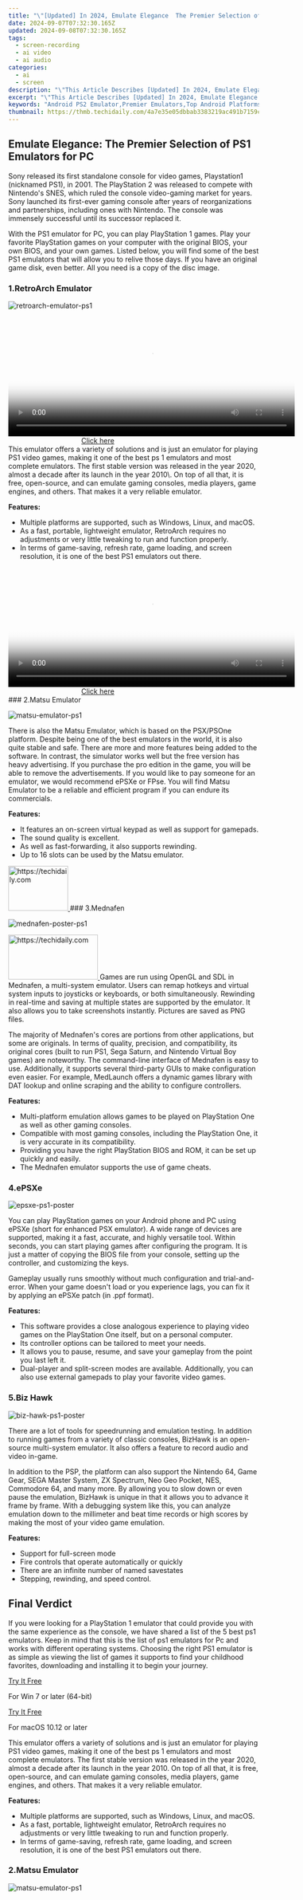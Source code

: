 ```yaml
---
title: "\"[Updated] In 2024, Emulate Elegance  The Premier Selection of PS1 Emulators for PC\""
date: 2024-09-07T07:32:30.165Z
updated: 2024-09-08T07:32:30.165Z
tags: 
  - screen-recording
  - ai video
  - ai audio
categories: 
  - ai
  - screen
description: "\"This Article Describes [Updated] In 2024, Emulate Elegance: The Premier Selection of PS1 Emulators for PC\""
excerpt: "\"This Article Describes [Updated] In 2024, Emulate Elegance: The Premier Selection of PS1 Emulators for PC\""
keywords: "Android PS2 Emulator,Premier Emulators,Top Android Platforms,Premium PS2 Mobile,PS2 Android Simulators,Best PS2 Android Platform,Mobile Android PlayStation"
thumbnail: https://thmb.techidaily.com/4a7e35e05dbbab3383219ac491b7159c730c023be090a3ce22bfc91cc23bb5f7.jpg
---
```


## Emulate Elegance: The Premier Selection of PS1 Emulators for PC

Sony released its first standalone console for video games, Playstation1 (nicknamed PS1), in 2001\. The PlayStation 2 was released to compete with Nintendo's SNES, which ruled the console video-gaming market for years. Sony launched its first-ever gaming console after years of reorganizations and partnerships, including ones with Nintendo. The console was immensely successful until its successor replaced it.

With the PS1 emulator for PC, you can play PlayStation 1 games. Play your favorite PlayStation games on your computer with the original BIOS, your own BIOS, and your own games. Listed below, you will find some of the best PS1 emulators that will allow you to relive those days. If you have an original game disk, even better. All you need is a copy of the disc image.

### 1.RetroArch Emulator

![retroarch-emulator-ps1](https://images.wondershare.com/filmora/article-images/retroarch-emulator-ps1.png)

<!-- affiliate ads begin -->
<span id="1982461">
					<video width="576" height="240" style="cursor:pointer"
           poster="//a.impactradius-go.com/display-clicktoplayimage/1982461.png"
           onclick="if(!this.playClicked){this.play();this.setAttribute('controls',true);this.playClicked=true;}">
	   <source src="//a.impactradius-go.com/display-ad/22993-1982461">
	   <img src="//a.impactradius-go.com/display-clicktoplayimage/1982461.png" style="border: none; height: 100%; width: 100%; object-fit: contain">
	</video>
	<div style="width:360px;text-align:center"><a href="javascript:window.open(decodeURIComponent('https%3A%2F%2Fhomestyler.sjv.io%2Fc%2F5597632%2F1982461%2F22993'), '_blank');void(0);">Click here</a></div>
</span>
<img height="0" width="0" src="https://imp.pxf.io/i/5597632/1982461/22993" style="position:absolute;visibility:hidden;" border="0" />
<!-- affiliate ads end -->
This emulator offers a variety of solutions and is just an emulator for playing PS1 video games, making it one of the best ps 1 emulators and most complete emulators. The first stable version was released in the year 2020, almost a decade after its launch in the year 2010\. On top of all that, it is free, open-source, and can emulate gaming consoles, media players, game engines, and others. That makes it a very reliable emulator.

**Features:**

* Multiple platforms are supported, such as Windows, Linux, and macOS.
* As a fast, portable, lightweight emulator, RetroArch requires no adjustments or very little tweaking to run and function properly.
* In terms of game-saving, refresh rate, game loading, and screen resolution, it is one of the best PS1 emulators out there.

<!-- affiliate ads begin -->
<span id="1993650">
					<video width="576" height="240" style="cursor:pointer"
           poster="//a.impactradius-go.com/display-clicktoplayimage/1993650.png"
           onclick="if(!this.playClicked){this.play();this.setAttribute('controls',true);this.playClicked=true;}">
	   <source src="//a.impactradius-go.com/display-ad/22993-1993650">
	   <img src="//a.impactradius-go.com/display-clicktoplayimage/1993650.png" style="border: none; height: 100%; width: 100%; object-fit: contain">
	</video>
	<div style="width:360px;text-align:center"><a href="javascript:window.open(decodeURIComponent('https%3A%2F%2Fhomestyler.sjv.io%2Fc%2F5597632%2F1993650%2F22993'), '_blank');void(0);">Click here</a></div>
</span>
<img height="0" width="0" src="https://imp.pxf.io/i/5597632/1993650/22993" style="position:absolute;visibility:hidden;" border="0" />
<!-- affiliate ads end -->
### 2.Matsu Emulator

![matsu-emulator-ps1](https://images.wondershare.com/filmora/article-images/matsu-emulator-ps1.png)

There is also the Matsu Emulator, which is based on the PSX/PSOne platform. Despite being one of the best emulators in the world, it is also quite stable and safe. There are more and more features being added to the software. In contrast, the simulator works well but the free version has heavy advertising. If you purchase the pro edition in the game, you will be able to remove the advertisements. If you would like to pay someone for an emulator, we would recommend ePSXe or FPse. You will find Matsu Emulator to be a reliable and efficient program if you can endure its commercials.

**Features:**

* It features an on-screen virtual keypad as well as support for gamepads.
* The sound quality is excellent.
* As well as fast-forwarding, it also supports rewinding.
* Up to 16 slots can be used by the Matsu emulator.

<!-- affiliate ads begin -->
<a href="https://aligracehair.sjv.io/c/5597632/2135407/19272" target="_top" id="2135407">
  <img src="//a.impactradius-go.com/display-ad/19272-2135407" border="0" alt="https://techidaily.com" width="120" height="90"/>
</a>
<img height="0" width="0" src="https://aligracehair.sjv.io/i/5597632/2135407/19272" style="position:absolute;visibility:hidden;" border="0" />
<!-- affiliate ads end -->
### 3.Mednafen

![mednafen-poster-ps1](https://images.wondershare.com/filmora/article-images/mednafen-poster-ps1.png)

<!-- affiliate ads begin -->
<a href="https://aligracehair.sjv.io/c/5597632/2115929/19272" target="_top" id="2115929">
  <img src="//a.impactradius-go.com/display-ad/19272-2115929" border="0" alt="https://techidaily.com" width="180" height="90"/>
</a>
<img height="0" width="0" src="https://aligracehair.sjv.io/i/5597632/2115929/19272" style="position:absolute;visibility:hidden;" border="0" />
<!-- affiliate ads end -->
Games are run using OpenGL and SDL in Mednafen, a multi-system emulator. Users can remap hotkeys and virtual system inputs to joysticks or keyboards, or both simultaneously. Rewinding in real-time and saving at multiple states are supported by the emulator. It also allows you to take screenshots instantly. Pictures are saved as PNG files.

The majority of Mednafen's cores are portions from other applications, but some are originals. In terms of quality, precision, and compatibility, its original cores (built to run PS1, Sega Saturn, and Nintendo Virtual Boy games) are noteworthy. The command-line interface of Mednafen is easy to use. Additionally, it supports several third-party GUIs to make configuration even easier. For example, MedLaunch offers a dynamic games library with DAT lookup and online scraping and the ability to configure controllers.

**Features:**

* Multi-platform emulation allows games to be played on PlayStation One as well as other gaming consoles.
* Compatible with most gaming consoles, including the PlayStation One, it is very accurate in its compatibility.
* Providing you have the right PlayStation BIOS and ROM, it can be set up quickly and easily.
* The Mednafen emulator supports the use of game cheats.

### 4.ePSXe

![epsxe-ps1-poster](https://images.wondershare.com/filmora/article-images/epsxe-ps1-poster.png)

You can play PlayStation games on your Android phone and PC using ePSXe (short for enhanced PSX emulator). A wide range of devices are supported, making it a fast, accurate, and highly versatile tool. Within seconds, you can start playing games after configuring the program. It is just a matter of copying the BIOS file from your console, setting up the controller, and customizing the keys.

Gameplay usually runs smoothly without much configuration and trial-and-error. When your game doesn't load or you experience lags, you can fix it by applying an ePSXe patch (in .ppf format).

**Features:**

* This software provides a close analogous experience to playing video games on the PlayStation One itself, but on a personal computer.
* Its controller options can be tailored to meet your needs.
* It allows you to pause, resume, and save your gameplay from the point you last left it.
* Dual-player and split-screen modes are available. Additionally, you can also use external gamepads to play your favorite video games.

### 5.Biz Hawk

![biz-hawk-ps1-poster](https://images.wondershare.com/filmora/article-images/biz-hawk-ps1-poster.png)

There are a lot of tools for speedrunning and emulation testing. In addition to running games from a variety of classic consoles, BizHawk is an open-source multi-system emulator. It also offers a feature to record audio and video in-game.

In addition to the PSP, the platform can also support the Nintendo 64, Game Gear, SEGA Master System, ZX Spectrum, Neo Geo Pocket, NES, Commodore 64, and many more. By allowing you to slow down or even pause the emulation, BizHawk is unique in that it allows you to advance it frame by frame. With a debugging system like this, you can analyze emulation down to the millimeter and beat time records or high scores by making the most of your video game emulation.

**Features:**

* Support for full-screen mode
* Fire controls that operate automatically or quickly
* There are an infinite number of named savestates
* Stepping, rewinding, and speed control.

## **Final Verdict**

If you were looking for a PlayStation 1 emulator that could provide you with the same experience as the console, we have shared a list of the 5 best ps1 emulators. Keep in mind that this is the list of ps1 emulators for Pc and works with different operating systems. Choosing the right PS1 emulator is as simple as viewing the list of games it supports to find your childhood favorites, downloading and installing it to begin your journey.

[Try It Free](https://tools.techidaily.com/wondershare/filmora/download/)

For Win 7 or later (64-bit)

[Try It Free](https://tools.techidaily.com/wondershare/filmora/download/)

For macOS 10.12 or later

This emulator offers a variety of solutions and is just an emulator for playing PS1 video games, making it one of the best ps 1 emulators and most complete emulators. The first stable version was released in the year 2020, almost a decade after its launch in the year 2010\. On top of all that, it is free, open-source, and can emulate gaming consoles, media players, game engines, and others. That makes it a very reliable emulator.

**Features:**

* Multiple platforms are supported, such as Windows, Linux, and macOS.
* As a fast, portable, lightweight emulator, RetroArch requires no adjustments or very little tweaking to run and function properly.
* In terms of game-saving, refresh rate, game loading, and screen resolution, it is one of the best PS1 emulators out there.

### 2.Matsu Emulator

![matsu-emulator-ps1](https://images.wondershare.com/filmora/article-images/matsu-emulator-ps1.png)

<!-- affiliate ads begin -->
<span id="2135471">
					<video width="864" height="1536" style="cursor:pointer"
           poster="//a.impactradius-go.com/display-clicktoplayimage/2135471.png"
           onclick="if(!this.playClicked){this.play();this.setAttribute('controls',true);this.playClicked=true;}">
	   <source src="//a.impactradius-go.com/display-ad/18498-2135471">
	   <img src="//a.impactradius-go.com/display-clicktoplayimage/2135471.png" style="border: none; height: 100%; width: 100%; object-fit: contain">
	</video>
	<div style="width:540px;text-align:center"><a href="javascript:window.open(decodeURIComponent('https%3A%2F%2Funicoeye.pxf.io%2Fc%2F5597632%2F2135471%2F18498'), '_blank');void(0);">Click here</a></div>
</span>
<img height="0" width="0" src="https://imp.pxf.io/i/5597632/2135471/18498" style="position:absolute;visibility:hidden;" border="0" />
<!-- affiliate ads end -->
There is also the Matsu Emulator, which is based on the PSX/PSOne platform. Despite being one of the best emulators in the world, it is also quite stable and safe. There are more and more features being added to the software. In contrast, the simulator works well but the free version has heavy advertising. If you purchase the pro edition in the game, you will be able to remove the advertisements. If you would like to pay someone for an emulator, we would recommend ePSXe or FPse. You will find Matsu Emulator to be a reliable and efficient program if you can endure its commercials.

**Features:**

* It features an on-screen virtual keypad as well as support for gamepads.
* The sound quality is excellent.
* As well as fast-forwarding, it also supports rewinding.
* Up to 16 slots can be used by the Matsu emulator.

<!-- affiliate ads begin -->
<a href="https://appsumo.8odi.net/c/5597632/2118318/7443" target="_top" id="2118318">
  <img src="//a.impactradius-go.com/display-ad/7443-2118318" border="0" alt="https://techidaily.com" width="600" height="90"/>
</a>
<img height="0" width="0" src="https://appsumo.8odi.net/i/5597632/2118318/7443" style="position:absolute;visibility:hidden;" border="0" />
<!-- affiliate ads end -->
### 3.Mednafen

![mednafen-poster-ps1](https://images.wondershare.com/filmora/article-images/mednafen-poster-ps1.png)

<!-- affiliate ads begin -->
<a href="https://appsumo.8odi.net/c/5597632/2118319/7443" target="_top" id="2118319">
  <img src="//a.impactradius-go.com/display-ad/7443-2118319" border="0" alt="https://techidaily.com" width="728" height="90"/>
</a>
<img height="0" width="0" src="https://appsumo.8odi.net/i/5597632/2118319/7443" style="position:absolute;visibility:hidden;" border="0" />
<!-- affiliate ads end -->
Games are run using OpenGL and SDL in Mednafen, a multi-system emulator. Users can remap hotkeys and virtual system inputs to joysticks or keyboards, or both simultaneously. Rewinding in real-time and saving at multiple states are supported by the emulator. It also allows you to take screenshots instantly. Pictures are saved as PNG files.

The majority of Mednafen's cores are portions from other applications, but some are originals. In terms of quality, precision, and compatibility, its original cores (built to run PS1, Sega Saturn, and Nintendo Virtual Boy games) are noteworthy. The command-line interface of Mednafen is easy to use. Additionally, it supports several third-party GUIs to make configuration even easier. For example, MedLaunch offers a dynamic games library with DAT lookup and online scraping and the ability to configure controllers.

**Features:**

* Multi-platform emulation allows games to be played on PlayStation One as well as other gaming consoles.
* Compatible with most gaming consoles, including the PlayStation One, it is very accurate in its compatibility.
* Providing you have the right PlayStation BIOS and ROM, it can be set up quickly and easily.
* The Mednafen emulator supports the use of game cheats.

### 4.ePSXe

![epsxe-ps1-poster](https://images.wondershare.com/filmora/article-images/epsxe-ps1-poster.png)

<!-- affiliate ads begin -->
<a href="https://ephamedtechinc.pxf.io/c/5597632/2120863/26400?prodsku=Mercury" target="_top" id="2120863">
  <img src="//a.impactradius-go.com/display-ad/26400-2120863" border="0" alt="https://techidaily.com" width="728" height="90"/>
</a>
<img height="0" width="0" src="https://ephamedtechinc.pxf.io/i/5597632/2120863/26400?prodsku=Mercury" style="position:absolute;visibility:hidden;" border="0" />
<!-- affiliate ads end -->
You can play PlayStation games on your Android phone and PC using ePSXe (short for enhanced PSX emulator). A wide range of devices are supported, making it a fast, accurate, and highly versatile tool. Within seconds, you can start playing games after configuring the program. It is just a matter of copying the BIOS file from your console, setting up the controller, and customizing the keys.

Gameplay usually runs smoothly without much configuration and trial-and-error. When your game doesn't load or you experience lags, you can fix it by applying an ePSXe patch (in .ppf format).

**Features:**

* This software provides a close analogous experience to playing video games on the PlayStation One itself, but on a personal computer.
* Its controller options can be tailored to meet your needs.
* It allows you to pause, resume, and save your gameplay from the point you last left it.
* Dual-player and split-screen modes are available. Additionally, you can also use external gamepads to play your favorite video games.

### 5.Biz Hawk

![biz-hawk-ps1-poster](https://images.wondershare.com/filmora/article-images/biz-hawk-ps1-poster.png)

<!-- affiliate ads begin -->
<a href="https://appsumo.8odi.net/c/5597632/2123732/7443" target="_top" id="2123732">
  <img src="//a.impactradius-go.com/display-ad/7443-2123732" border="0" alt="https://techidaily.com" width="600" height="90"/>
</a>
<img height="0" width="0" src="https://appsumo.8odi.net/i/5597632/2123732/7443" style="position:absolute;visibility:hidden;" border="0" />
<!-- affiliate ads end -->
There are a lot of tools for speedrunning and emulation testing. In addition to running games from a variety of classic consoles, BizHawk is an open-source multi-system emulator. It also offers a feature to record audio and video in-game.

In addition to the PSP, the platform can also support the Nintendo 64, Game Gear, SEGA Master System, ZX Spectrum, Neo Geo Pocket, NES, Commodore 64, and many more. By allowing you to slow down or even pause the emulation, BizHawk is unique in that it allows you to advance it frame by frame. With a debugging system like this, you can analyze emulation down to the millimeter and beat time records or high scores by making the most of your video game emulation.

**Features:**

* Support for full-screen mode
* Fire controls that operate automatically or quickly
* There are an infinite number of named savestates
* Stepping, rewinding, and speed control.

## **Final Verdict**

If you were looking for a PlayStation 1 emulator that could provide you with the same experience as the console, we have shared a list of the 5 best ps1 emulators. Keep in mind that this is the list of ps1 emulators for Pc and works with different operating systems. Choosing the right PS1 emulator is as simple as viewing the list of games it supports to find your childhood favorites, downloading and installing it to begin your journey.

[Try It Free](https://tools.techidaily.com/wondershare/filmora/download/)

For Win 7 or later (64-bit)

[Try It Free](https://tools.techidaily.com/wondershare/filmora/download/)

For macOS 10.12 or later

This emulator offers a variety of solutions and is just an emulator for playing PS1 video games, making it one of the best ps 1 emulators and most complete emulators. The first stable version was released in the year 2020, almost a decade after its launch in the year 2010\. On top of all that, it is free, open-source, and can emulate gaming consoles, media players, game engines, and others. That makes it a very reliable emulator.

**Features:**

* Multiple platforms are supported, such as Windows, Linux, and macOS.
* As a fast, portable, lightweight emulator, RetroArch requires no adjustments or very little tweaking to run and function properly.
* In terms of game-saving, refresh rate, game loading, and screen resolution, it is one of the best PS1 emulators out there.

<!-- affiliate ads begin -->
<a href="https://aligracehair.sjv.io/c/5597632/2135351/19272" target="_top" id="2135351">
  <img src="//a.impactradius-go.com/display-ad/19272-2135351" border="0" alt="https://techidaily.com" width="125" height="90"/>
</a>
<img height="0" width="0" src="https://aligracehair.sjv.io/i/5597632/2135351/19272" style="position:absolute;visibility:hidden;" border="0" />
<!-- affiliate ads end -->
### 2.Matsu Emulator

![matsu-emulator-ps1](https://images.wondershare.com/filmora/article-images/matsu-emulator-ps1.png)

There is also the Matsu Emulator, which is based on the PSX/PSOne platform. Despite being one of the best emulators in the world, it is also quite stable and safe. There are more and more features being added to the software. In contrast, the simulator works well but the free version has heavy advertising. If you purchase the pro edition in the game, you will be able to remove the advertisements. If you would like to pay someone for an emulator, we would recommend ePSXe or FPse. You will find Matsu Emulator to be a reliable and efficient program if you can endure its commercials.

**Features:**

* It features an on-screen virtual keypad as well as support for gamepads.
* The sound quality is excellent.
* As well as fast-forwarding, it also supports rewinding.
* Up to 16 slots can be used by the Matsu emulator.

### 3.Mednafen

![mednafen-poster-ps1](https://images.wondershare.com/filmora/article-images/mednafen-poster-ps1.png)

<!-- affiliate ads begin -->
<a href="https://unicoeye.pxf.io/c/5597632/2134244/18498" target="_top" id="2134244">
  <img src="//a.impactradius-go.com/display-ad/18498-2134244" border="0" alt="https://techidaily.com" width="728" height="90"/>
</a>
<img height="0" width="0" src="https://unicoeye.pxf.io/i/5597632/2134244/18498" style="position:absolute;visibility:hidden;" border="0" />
<!-- affiliate ads end -->
Games are run using OpenGL and SDL in Mednafen, a multi-system emulator. Users can remap hotkeys and virtual system inputs to joysticks or keyboards, or both simultaneously. Rewinding in real-time and saving at multiple states are supported by the emulator. It also allows you to take screenshots instantly. Pictures are saved as PNG files.

The majority of Mednafen's cores are portions from other applications, but some are originals. In terms of quality, precision, and compatibility, its original cores (built to run PS1, Sega Saturn, and Nintendo Virtual Boy games) are noteworthy. The command-line interface of Mednafen is easy to use. Additionally, it supports several third-party GUIs to make configuration even easier. For example, MedLaunch offers a dynamic games library with DAT lookup and online scraping and the ability to configure controllers.

**Features:**

* Multi-platform emulation allows games to be played on PlayStation One as well as other gaming consoles.
* Compatible with most gaming consoles, including the PlayStation One, it is very accurate in its compatibility.
* Providing you have the right PlayStation BIOS and ROM, it can be set up quickly and easily.
* The Mednafen emulator supports the use of game cheats.

<!-- affiliate ads begin -->
<a href="https://aligracehair.sjv.io/c/5597632/2115946/19272" target="_top" id="2115946">
  <img src="//a.impactradius-go.com/display-ad/19272-2115946" border="0" alt="https://techidaily.com" width="300" height="90"/>
</a>
<img height="0" width="0" src="https://aligracehair.sjv.io/i/5597632/2115946/19272" style="position:absolute;visibility:hidden;" border="0" />
<!-- affiliate ads end -->
### 4.ePSXe

![epsxe-ps1-poster](https://images.wondershare.com/filmora/article-images/epsxe-ps1-poster.png)

You can play PlayStation games on your Android phone and PC using ePSXe (short for enhanced PSX emulator). A wide range of devices are supported, making it a fast, accurate, and highly versatile tool. Within seconds, you can start playing games after configuring the program. It is just a matter of copying the BIOS file from your console, setting up the controller, and customizing the keys.

Gameplay usually runs smoothly without much configuration and trial-and-error. When your game doesn't load or you experience lags, you can fix it by applying an ePSXe patch (in .ppf format).

**Features:**

* This software provides a close analogous experience to playing video games on the PlayStation One itself, but on a personal computer.
* Its controller options can be tailored to meet your needs.
* It allows you to pause, resume, and save your gameplay from the point you last left it.
* Dual-player and split-screen modes are available. Additionally, you can also use external gamepads to play your favorite video games.

<!-- affiliate ads begin -->
<a href="https://aidotcom.pxf.io/c/5597632/2129041/19576" target="_top" id="2129041">
  <img src="//a.impactradius-go.com/display-ad/19576-2129041" border="0" alt="https://techidaily.com" width="300" height="90"/>
</a>
<img height="0" width="0" src="https://aidotcom.pxf.io/i/5597632/2129041/19576" style="position:absolute;visibility:hidden;" border="0" />
<!-- affiliate ads end -->
### 5.Biz Hawk

![biz-hawk-ps1-poster](https://images.wondershare.com/filmora/article-images/biz-hawk-ps1-poster.png)

There are a lot of tools for speedrunning and emulation testing. In addition to running games from a variety of classic consoles, BizHawk is an open-source multi-system emulator. It also offers a feature to record audio and video in-game.

In addition to the PSP, the platform can also support the Nintendo 64, Game Gear, SEGA Master System, ZX Spectrum, Neo Geo Pocket, NES, Commodore 64, and many more. By allowing you to slow down or even pause the emulation, BizHawk is unique in that it allows you to advance it frame by frame. With a debugging system like this, you can analyze emulation down to the millimeter and beat time records or high scores by making the most of your video game emulation.

**Features:**

* Support for full-screen mode
* Fire controls that operate automatically or quickly
* There are an infinite number of named savestates
* Stepping, rewinding, and speed control.

## **Final Verdict**

If you were looking for a PlayStation 1 emulator that could provide you with the same experience as the console, we have shared a list of the 5 best ps1 emulators. Keep in mind that this is the list of ps1 emulators for Pc and works with different operating systems. Choosing the right PS1 emulator is as simple as viewing the list of games it supports to find your childhood favorites, downloading and installing it to begin your journey.

[Try It Free](https://tools.techidaily.com/wondershare/filmora/download/)

For Win 7 or later (64-bit)

[Try It Free](https://tools.techidaily.com/wondershare/filmora/download/)

For macOS 10.12 or later

This emulator offers a variety of solutions and is just an emulator for playing PS1 video games, making it one of the best ps 1 emulators and most complete emulators. The first stable version was released in the year 2020, almost a decade after its launch in the year 2010\. On top of all that, it is free, open-source, and can emulate gaming consoles, media players, game engines, and others. That makes it a very reliable emulator.

**Features:**

* Multiple platforms are supported, such as Windows, Linux, and macOS.
* As a fast, portable, lightweight emulator, RetroArch requires no adjustments or very little tweaking to run and function properly.
* In terms of game-saving, refresh rate, game loading, and screen resolution, it is one of the best PS1 emulators out there.

### 2.Matsu Emulator

![matsu-emulator-ps1](https://images.wondershare.com/filmora/article-images/matsu-emulator-ps1.png)

There is also the Matsu Emulator, which is based on the PSX/PSOne platform. Despite being one of the best emulators in the world, it is also quite stable and safe. There are more and more features being added to the software. In contrast, the simulator works well but the free version has heavy advertising. If you purchase the pro edition in the game, you will be able to remove the advertisements. If you would like to pay someone for an emulator, we would recommend ePSXe or FPse. You will find Matsu Emulator to be a reliable and efficient program if you can endure its commercials.

**Features:**

* It features an on-screen virtual keypad as well as support for gamepads.
* The sound quality is excellent.
* As well as fast-forwarding, it also supports rewinding.
* Up to 16 slots can be used by the Matsu emulator.

<!-- affiliate ads begin -->
<a href="https://aligracehair.sjv.io/c/5597632/2135362/19272" target="_top" id="2135362">
  <img src="//a.impactradius-go.com/display-ad/19272-2135362" border="0" alt="https://techidaily.com" width="120" height="90"/>
</a>
<img height="0" width="0" src="https://aligracehair.sjv.io/i/5597632/2135362/19272" style="position:absolute;visibility:hidden;" border="0" />
<!-- affiliate ads end -->
### 3.Mednafen

![mednafen-poster-ps1](https://images.wondershare.com/filmora/article-images/mednafen-poster-ps1.png)

<!-- affiliate ads begin -->
<span id="1976998">
					<video width="128" height="480" style="cursor:pointer"
           poster="//a.impactradius-go.com/display-clicktoplayimage/1976998.png"
           onclick="if(!this.playClicked){this.play();this.setAttribute('controls',true);this.playClicked=true;}">
	   <source src="//a.impactradius-go.com/display-ad/22993-1976998">
	   <img src="//a.impactradius-go.com/display-clicktoplayimage/1976998.png" style="border: none; height: 100%; width: 100%; object-fit: contain">
	</video>
	<div style="width:80px;text-align:center"><a href="javascript:window.open(decodeURIComponent('https%3A%2F%2Fhomestyler.sjv.io%2Fc%2F5597632%2F1976998%2F22993'), '_blank');void(0);">Click here</a></div>
</span>
<img height="0" width="0" src="https://imp.pxf.io/i/5597632/1976998/22993" style="position:absolute;visibility:hidden;" border="0" />
<!-- affiliate ads end -->
Games are run using OpenGL and SDL in Mednafen, a multi-system emulator. Users can remap hotkeys and virtual system inputs to joysticks or keyboards, or both simultaneously. Rewinding in real-time and saving at multiple states are supported by the emulator. It also allows you to take screenshots instantly. Pictures are saved as PNG files.

The majority of Mednafen's cores are portions from other applications, but some are originals. In terms of quality, precision, and compatibility, its original cores (built to run PS1, Sega Saturn, and Nintendo Virtual Boy games) are noteworthy. The command-line interface of Mednafen is easy to use. Additionally, it supports several third-party GUIs to make configuration even easier. For example, MedLaunch offers a dynamic games library with DAT lookup and online scraping and the ability to configure controllers.

**Features:**

* Multi-platform emulation allows games to be played on PlayStation One as well as other gaming consoles.
* Compatible with most gaming consoles, including the PlayStation One, it is very accurate in its compatibility.
* Providing you have the right PlayStation BIOS and ROM, it can be set up quickly and easily.
* The Mednafen emulator supports the use of game cheats.

### 4.ePSXe

![epsxe-ps1-poster](https://images.wondershare.com/filmora/article-images/epsxe-ps1-poster.png)

<!-- affiliate ads begin -->
<a href="https://appsumo.8odi.net/c/5597632/2118304/7443" target="_top" id="2118304">
  <img src="//a.impactradius-go.com/display-ad/7443-2118304" border="0" alt="https://techidaily.com" width="600" height="90"/>
</a>
<img height="0" width="0" src="https://appsumo.8odi.net/i/5597632/2118304/7443" style="position:absolute;visibility:hidden;" border="0" />
<!-- affiliate ads end -->
You can play PlayStation games on your Android phone and PC using ePSXe (short for enhanced PSX emulator). A wide range of devices are supported, making it a fast, accurate, and highly versatile tool. Within seconds, you can start playing games after configuring the program. It is just a matter of copying the BIOS file from your console, setting up the controller, and customizing the keys.

Gameplay usually runs smoothly without much configuration and trial-and-error. When your game doesn't load or you experience lags, you can fix it by applying an ePSXe patch (in .ppf format).

**Features:**

* This software provides a close analogous experience to playing video games on the PlayStation One itself, but on a personal computer.
* Its controller options can be tailored to meet your needs.
* It allows you to pause, resume, and save your gameplay from the point you last left it.
* Dual-player and split-screen modes are available. Additionally, you can also use external gamepads to play your favorite video games.

<!-- affiliate ads begin -->
<a href="https://aligracehair.sjv.io/c/5597632/2115948/19272" target="_top" id="2115948">
  <img src="//a.impactradius-go.com/display-ad/19272-2115948" border="0" alt="https://techidaily.com" width="336" height="90"/>
</a>
<img height="0" width="0" src="https://aligracehair.sjv.io/i/5597632/2115948/19272" style="position:absolute;visibility:hidden;" border="0" />
<!-- affiliate ads end -->
### 5.Biz Hawk

![biz-hawk-ps1-poster](https://images.wondershare.com/filmora/article-images/biz-hawk-ps1-poster.png)

There are a lot of tools for speedrunning and emulation testing. In addition to running games from a variety of classic consoles, BizHawk is an open-source multi-system emulator. It also offers a feature to record audio and video in-game.

In addition to the PSP, the platform can also support the Nintendo 64, Game Gear, SEGA Master System, ZX Spectrum, Neo Geo Pocket, NES, Commodore 64, and many more. By allowing you to slow down or even pause the emulation, BizHawk is unique in that it allows you to advance it frame by frame. With a debugging system like this, you can analyze emulation down to the millimeter and beat time records or high scores by making the most of your video game emulation.

**Features:**

* Support for full-screen mode
* Fire controls that operate automatically or quickly
* There are an infinite number of named savestates
* Stepping, rewinding, and speed control.

<!-- affiliate ads begin -->
<a href="https://bluettius.sjv.io/c/5597632/2139120/17108" target="_top" id="2139120">
  <img src="//a.impactradius-go.com/display-ad/17108-2139120" border="0" alt="https://techidaily.com" width="250" height="90"/>
</a>
<img height="0" width="0" src="https://bluettius.sjv.io/i/5597632/2139120/17108" style="position:absolute;visibility:hidden;" border="0" />
<!-- affiliate ads end -->
## **Final Verdict**

If you were looking for a PlayStation 1 emulator that could provide you with the same experience as the console, we have shared a list of the 5 best ps1 emulators. Keep in mind that this is the list of ps1 emulators for Pc and works with different operating systems. Choosing the right PS1 emulator is as simple as viewing the list of games it supports to find your childhood favorites, downloading and installing it to begin your journey.

[Try It Free](https://tools.techidaily.com/wondershare/filmora/download/)

For Win 7 or later (64-bit)

[Try It Free](https://tools.techidaily.com/wondershare/filmora/download/)

For macOS 10.12 or later

<ins class="adsbygoogle"
     style="display:block"
     data-ad-format="autorelaxed"
     data-ad-client="ca-pub-7571918770474297"
     data-ad-slot="1223367746"></ins>

<ins class="adsbygoogle"
     style="display:block"
     data-ad-format="autorelaxed"
     data-ad-client="ca-pub-7571918770474297"
     data-ad-slot="1223367746"></ins>



<ins class="adsbygoogle"
     style="display:block"
     data-ad-client="ca-pub-7571918770474297"
     data-ad-slot="8358498916"
     data-ad-format="auto"
     data-full-width-responsive="true"></ins>








<span class="atpl-alsoreadstyle">Also read:</span>
<div><ul>
<li><a href="https://video-capture.techidaily.com/new-2024-approved-advanced-methods-for-capturing-system-sounds-on-pcs/"><u>[New] 2024 Approved Advanced Methods for Capturing System Sounds on PCs</u></a></li>
<li><a href="https://video-capture.techidaily.com/new-effortless-voice-memo-creation-on-apple-devices/"><u>[New] Effortless Voice Memo Creation on Apple Devices</u></a></li>
<li><a href="https://youtube-sure.techidaily.com/volving-tactics-for-crafting-immersive-mukbang-sessions/"><u>[New] Evolving Tactics for Crafting Immersive Mukbang Sessions</u></a></li>
<li><a href="https://vp-tips.techidaily.com/new-in-2024-augment-pixel-tiles-with-concentric-blur-magic-ps/"><u>[New] In 2024, Augment Pixel Tiles with Concentric Blur Magic PS</u></a></li>
<li><a href="https://video-capture.techidaily.com/new-in-2024-screen-capture-mastery-windows-edition-free-3-methods/"><u>[New] In 2024, Screen Capture Mastery Windows Edition (Free, 3 Methods)</u></a></li>
<li><a href="https://video-capture.techidaily.com/new-in-2024-smooth-gameplay-and-seamless-recordings-by-nvidia/"><u>[New] In 2024, Smooth Gameplay & Seamless Recordings by NVIDIA</u></a></li>
<li><a href="https://video-capture.techidaily.com/new-in-2024-the-blueprint-for-capturing-compelling-powerpoint-presentations/"><u>[New] In 2024, The Blueprint for Capturing Compelling PowerPoint Presentations</u></a></li>
<li><a href="https://facebook-video-content.techidaily.com/new-in-2024-transform-your-iphone-into-a-content-powerhouse-with-best-fb-video-downloaders-for-ios/"><u>[New] In 2024, Transform Your iPhone Into a Content Powerhouse with Best FB Video Downloaders for iOS</u></a></li>
<li><a href="https://video-capture.techidaily.com/new-ranking-the-ultimate-in-mac-gif-recorders-for-2024/"><u>[New] Ranking the Ultimate in Mac GIF Recorders for 2024</u></a></li>
<li><a href="https://video-capture.techidaily.com/new-securely-save-your-windows-8-screenshots/"><u>[New] Securely Save Your Windows 8 Screenshots</u></a></li>
<li><a href="https://youtube-help.techidaily.com/new-sprinkle-some-smiles-emojis-on-youtube/"><u>[New] Sprinkle Some Smiles Emojis on YouTube</u></a></li>
<li><a href="https://video-capture.techidaily.com/new-the-comprehensive-blueprint-for-capturing-whatsapp-calls-for-2024/"><u>[New] The Comprehensive Blueprint for Capturing WhatsApp Calls for 2024</u></a></li>
<li><a href="https://video-capture.techidaily.com/new-the-essential-guide-to-mac-screen-recording-with-shortcuts/"><u>[New] The Essential Guide to Mac Screen Recording with Shortcuts</u></a></li>
<li><a href="https://tiktok-videos.techidaily.com/updated-2024-approved-drive-tiktok-engagement-a-collection-of-viral-username-concepts/"><u>[Updated] 2024 Approved Drive TikTok Engagement A Collection of Viral Username Concepts</u></a></li>
<li><a href="https://screen-sharing-recording.techidaily.com/updated-2024-approved-essential-guide-to-screen-capturing-on-hp-devices/"><u>[Updated] 2024 Approved Essential Guide to Screen Capturing on HP Devices</u></a></li>
<li><a href="https://video-capture.techidaily.com/updated-2024-approved-no-cost-mac-os-screen-tracker/"><u>[Updated] 2024 Approved No-Cost Mac OS Screen Tracker</u></a></li>
<li><a href="https://video-capture.techidaily.com/updated-2024-approved-top-10-high-quality-screen-recorders-for-teaching-professionals/"><u>[Updated] 2024 Approved Top 10 High-Quality Screen Recorders for Teaching Professionals</u></a></li>
<li><a href="https://video-capture.techidaily.com/updated-ace-google-call-best-screen-saver-bgs-list/"><u>[Updated] Ace Google Call Best Screen Saver BGs List</u></a></li>
<li><a href="https://screen-sharing-recording.techidaily.com/updated-anonymizing-videos-tips-for-keeping-personal-data-hidden/"><u>[Updated] Anonymizing Videos Tips for Keeping Personal Data Hidden</u></a></li>
<li><a href="https://video-capture.techidaily.com/updated-discontinuing-instant-recording-on-quicktime-for-2024/"><u>[Updated] Discontinuing Instant Recording on QuickTime for 2024</u></a></li>
<li><a href="https://video-capture.techidaily.com/updated-in-2024-calendar-integration-for-efficient-google-meets/"><u>[Updated] In 2024, Calendar Integration for Efficient Google Meets</u></a></li>
<li><a href="https://video-capture.techidaily.com/updated-securing-your-gameplay-on-windows-10-the-5-essentials-for-2024/"><u>[Updated] Securing Your Gameplay on Windows 10 The 5 Essentials for 2024</u></a></li>
<li><a href="https://video-capture.techidaily.com/updated-ultra-high-definition-capture-ideal-apps-reviewed/"><u>[Updated] Ultra-High Definition Capture Ideal Apps Reviewed</u></a></li>
<li><a href="https://video-capture.techidaily.com/updated-vote-ventures-5-top-political-game-showdowns-for-2024/"><u>[Updated] Vote-Ventures 5 Top Political Game Showdowns for 2024</u></a></li>
<li><a href="https://article-files.techidaily.com/2024-approved-6-leading-nft-makers-elevating-artist-expression/"><u>2024 Approved 6 Leading NFT Makers Elevating Artist Expression</u></a></li>
<li><a href="https://video-capture.techidaily.com/2024-approved-chromebook-and-hp-beginners-guide-to-webcam-recordings/"><u>2024 Approved Chromebook & HP Beginner’s Guide to Webcam Recordings</u></a></li>
<li><a href="https://vp-tips.techidaily.com/2024-approved-crafting-a-viral-solo-podcast-step-by-step-guide/"><u>2024 Approved Crafting a Viral Solo Podcast Step-by-Step Guide</u></a></li>
<li><a href="https://video-capture.techidaily.com/2024-approved-digital-diaries-top-picks-for-personal-recorders/"><u>2024 Approved Digital Diaries Top Picks for Personal Recorders</u></a></li>
<li><a href="https://facebook-video-recording.techidaily.com/2024-approved-innovate-with-spinning-images-iphone-filming-tactics/"><u>2024 Approved Innovate with Spinning Images IPhone Filming Tactics</u></a></li>
<li><a href="https://extra-guidance.techidaily.com/2024-approved-mastering-iphones-ringtone-personalization/"><u>2024 Approved Mastering iPhone's Ringtone Personalization</u></a></li>
<li><a href="https://screen-mirroring-recording.techidaily.com/2024-approved-permanent-video-preservation-units/"><u>2024 Approved Permanent Video Preservation Units</u></a></li>
<li><a href="https://extra-support.techidaily.com/2024-approved-quick-windows-surfing-guide-unveiled/"><u>2024 Approved Quick Windows Surfing Guide Unveiled</u></a></li>
<li><a href="https://video-capture.techidaily.com/2024-approved-ultimate-blueprints-livestream-and-log-sports-matches-effectively/"><u>2024 Approved Ultimate Blueprints Livestream & Log Sports Matches Effectively</u></a></li>
<li><a href="https://video-capture.techidaily.com/2024-approved-voice-recording-essentials-the-filmmakers-key-to-excellence/"><u>2024 Approved Voice Recording Essentials The Filmmaker's Key to Excellence</u></a></li>
<li><a href="https://video-capture.techidaily.com/advanced-techniques-for-the-steam-switch-pro-controller/"><u>Advanced Techniques for the Steam Switch Pro Controller</u></a></li>
<li><a href="https://video-capture.techidaily.com/aural-adventures-tech-updates/"><u>Aural Adventures Tech Updates</u></a></li>
<li><a href="https://win-forum.techidaily.com/command-prompt-techniques-for-permanent-deletion-of-files-and-directories-on-windows-11-computers/"><u>Command Prompt Techniques for Permanent Deletion of Files and Directories on Windows 11 Computers</u></a></li>
<li><a href="https://youtube-videos.techidaily.com/elevating-video-view-count-top-hashtag-trends-guide-for-2024/"><u>Elevating Video View Count Top Hashtag Trends Guide for 2024</u></a></li>
<li><a href="https://video-capture.techidaily.com/enhancing-productivity-how-to-master-screen-capture-on-an-hp-device/"><u>Enhancing Productivity How to Master Screen Capture on an HP Device</u></a></li>
<li><a href="https://some-guidance.techidaily.com/guia-facil-para-transformar-videos-mp4-en-disco-dvd-con-windows-10/"><u>Guía Fácil Para Transformar Videos MP4 en Disco DVD Con Windows 10</u></a></li>
<li><a href="https://fix-guide.techidaily.com/how-to-fix-unresponsive-phone-touchscreen-of-honor-x50-gt-drfone-by-drfone-fix-android-problems-fix-android-problems/"><u>How To Fix Unresponsive Phone Touchscreen Of Honor X50 GT | Dr.fone</u></a></li>
<li><a href="https://apple-account.techidaily.com/how-to-remove-an-airtag-from-your-apple-id-account-on-apple-iphone-14-plus-by-drfone-ios/"><u>How to Remove an AirTag from Your Apple ID Account On Apple iPhone 14 Plus?</u></a></li>
<li><a href="https://blog-min.techidaily.com/how-to-repair-broken-video-files-of-meizu-on-windows-by-stellar-video-repair-mobile-video-repair/"><u>How to Repair Broken video files of Meizu on Windows??</u></a></li>
<li><a href="https://blog-min.techidaily.com/how-to-transfer-contacts-from-tecno-camon-20-to-other-android-devices-devices-drfone-by-drfone-transfer-from-android-transfer-from-android/"><u>How to Transfer Contacts from Tecno Camon 20 to Other Android Devices Devices? | Dr.fone</u></a></li>
<li><a href="https://android-location-track.techidaily.com/in-2024-3-solutions-to-find-your-realme-c67-4g-current-location-of-a-mobile-number-drfone-by-drfone-virtual-android/"><u>In 2024, 3 Solutions to Find Your Realme C67 4G Current Location of a Mobile Number | Dr.fone</u></a></li>
<li><a href="https://video-capture.techidaily.com/in-2024-achieve-excellence-in-google-meet-hostparticipant-at-no-cost/"><u>In 2024, Achieve Excellence in Google Meet (Host/Participant) at No Cost</u></a></li>
<li><a href="https://video-capture.techidaily.com/in-2024-advanced-techniques-for-live-action-sims-playback/"><u>In 2024, Advanced Techniques for Live-Action Sims Playback</u></a></li>
<li><a href="https://youtube-tips.techidaily.com/24-experts-choice-top-10-low-cost-sbd-applications/"><u>In 2024, Expert's Choice Top 10 Low-Cost SBD Applications</u></a></li>
<li><a href="https://screen-mirror.techidaily.com/in-2024-how-can-oneplus-ace-2-promirror-share-to-pc-drfone-by-drfone-android/"><u>In 2024, How Can OnePlus Ace 2 ProMirror Share to PC? | Dr.fone</u></a></li>
<li><a href="https://screen-mirror.techidaily.com/in-2024-how-to-use-allshare-cast-to-turn-on-screen-mirroring-on-poco-x6-drfone-by-drfone-android/"><u>In 2024, How To Use Allshare Cast To Turn On Screen Mirroring On Poco X6 | Dr.fone</u></a></li>
<li><a href="https://phone-solutions.techidaily.com/in-2024-read-this-guide-to-find-a-reliable-alternative-to-fake-gps-on-oppo-reno-10-5g-drfone-by-drfone-virtual-android/"><u>In 2024, Read This Guide to Find a Reliable Alternative to Fake GPS On Oppo Reno 10 5G | Dr.fone</u></a></li>
<li><a href="https://video-capture.techidaily.com/in-2024-understanding-fps-making-a-choice-between-30-and-60-hertz/"><u>In 2024, Understanding FPS Making a Choice Between 30 & 60 Hertz</u></a></li>
<li><a href="https://sim-unlock.techidaily.com/in-2024-unlock-your-boost-mobile-apple-iphone-7-before-the-plan-expires-by-drfone-ios/"><u>In 2024, Unlock Your Boost Mobile Apple iPhone 7 Before the Plan Expires</u></a></li>
<li><a href="https://some-knowledge.techidaily.com/in-depth-audio-settings-in-windows-10-for-2024/"><u>In-Depth Audio Settings in Windows 10 for 2024</u></a></li>
<li><a href="https://video-capture.techidaily.com/infinity-sharp-monitors-top-5-gaming-panels-with-hdmi-21-ps5-for-2024/"><u>Infinity Sharp Monitors Top 5 Gaming Panels with HDMI 2.1 [PS5] for 2024</u></a></li>
<li><a href="https://video-capture.techidaily.com/inside-the-world-of-digital-screen-recording/"><u>Inside the World of Digital Screen Recording</u></a></li>
<li><a href="https://extra-guidance.techidaily.com/investigating-changes-over-time-in-windows-movie-maker-for-2024/"><u>Investigating Changes Over Time in Windows Movie Maker for 2024</u></a></li>
<li><a href="https://hardware-help.techidaily.com/latest-mpow-bluetooth-driver-version-available-now-compatible-with-windows-11-8-and-7/"><u>Latest MPOW Bluetooth Driver Version Available Now – Compatible with Windows 11, 8 & 7</u></a></li>
<li><a href="https://tech-recovery.techidaily.com/oneplus-10-unboxed-a-deep-dive-into-upcoming-tech-rumors-preliminary-price-guess-and-projected-release-date-with-key-specs/"><u>OnePlus 10 Unboxed - A Deep Dive Into Upcoming Tech Rumors, Preliminary Price Guess & Projected Release Date with Key Specs</u></a></li>
<li><a href="https://technical-tips.techidaily.com/overcoming-libeay32dll-issues-effective-solutions-for-when-it-goes-astray/"><u>Overcoming libeay32.dll Issues: Effective Solutions for When It Goes Astray</u></a></li>
<li><a href="https://hardware-tips.techidaily.com/pioneering-the-future-revolutionary-technique-for-building-three-dimensional-chip-circuits-through-advanced/"><u>Pioneering the Future: Revolutionary Technique for Building Three-Dimensional Chip Circuits Through Advanced</u></a></li>
<li><a href="https://video-capture.techidaily.com/pixel-snap-tracker-plus/"><u>Pixel Snap Tracker Plus</u></a></li>
<li><a href="https://video-capture.techidaily.com/prime-pc-emulators-for-gaming-on-retro-gb-devices-for-2024/"><u>Prime PC Emulators for Gaming on Retro GB Devices for 2024</u></a></li>
<li><a href="https://video-capture.techidaily.com/pro-streamers-choice-the-top-5-gaming-webcams-to-own-for-2024/"><u>Pro Streamer's Choice The Top 5 Gaming Webcams to Own for 2024</u></a></li>
<li><a href="https://video-capture.techidaily.com/recording-techniques-for-stellar-voice-over-audio/"><u>Recording Techniques for Stellar Voice-Over Audio</u></a></li>
<li><a href="https://mondly-stories.techidaily.com/revolutionize-responses-with-refined-business-vernacular-skills/"><u>Revolutionize Responses with Refined Business Vernacular Skills</u></a></li>
<li><a href="https://youtube-blog.techidaily.com/ony-of-streams-efficiently-uploading-melodies-for-2024/"><u>Symphony of Streams Efficiently Uploading Melodies for 2024</u></a></li>
<li><a href="https://fox-helps.techidaily.com/the-ultimate-guide-to-personalizing-whatsapp-ringtone-on-all-devices-for-2024/"><u>The Ultimate Guide to Personalizing WhatsApp Ringtone on All Devices for 2024</u></a></li>
<li><a href="https://video-capture.techidaily.com/the-ultimate-mac-toolkit-capturing-netflix-views-for-2024/"><u>The Ultimate Mac Toolkit Capturing Netflix Views for 2024</u></a></li>
<li><a href="https://video-capture.techidaily.com/ultimate-combination-discover-5-advanced-webcams-for-clear-sound/"><u>Ultimate Combination Discover 5 Advanced Webcams for Clear Sound</u></a></li>
<li><a href="https://data-safeguard.techidaily.com/ultimate-guide-to-securing-mac-hard-drives-encryptdecrypt-techniques-unveiled/"><u>Ultimate Guide to Securing Mac Hard Drives: Encrypt/Decrypt Techniques Unveiled</u></a></li>
<li><a href="https://video-capture.techidaily.com/uncovering-the-best-apps-to-transform-your-speech-for-2024/"><u>Uncovering the Best Apps to Transform Your Speech for 2024</u></a></li>
<li><a href="https://buynow-reviews.techidaily.com/unlock-your-photography-potential-with-lightzones-free-darkroom-tool-windows-mac-and-linux-friendly/"><u>Unlock Your Photography Potential with Lightzone's Free Darkroom Tool – Windows, Mac & Linux Friendly.</u></a></li>
<li><a href="https://techidaily.com/useful-ways-that-can-help-to-effectively-recover-deleted-files-from-samsung-galaxy-s21-fe-5g-2023-by-fonelab-android-recover-data/"><u>Useful ways that can help to effectively recover deleted files from Samsung Galaxy S21 FE 5G (2023)</u></a></li>
<li><a href="https://video-capture.techidaily.com/vdsc-vidmaster-tale-a-comprehensive-evaluation-for-2024/"><u>VDSC VidMaster Tale A Comprehensive Evaluation for 2024</u></a></li>
<li><a href="https://video-capture.techidaily.com/video-repository-explorator/"><u>Video Repository Explorator</u></a></li>
</ul></div>
